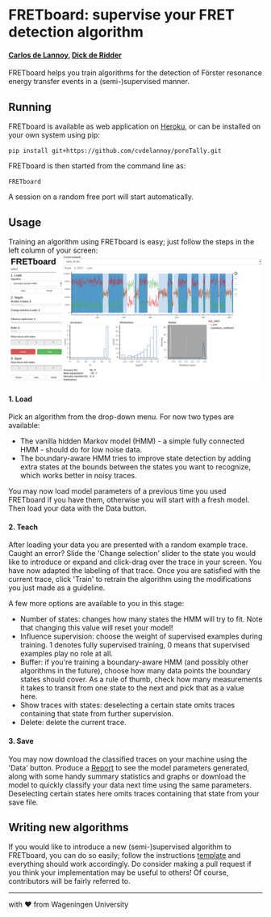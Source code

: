 # FRETboard: supervise your FRET detection algorithm
#### [Carlos de Lannoy](https://www.vcard.wur.nl/Views/Profile/View.aspx?id=77824), [Dick de Ridder](https://www.vcard.wur.nl/Views/Profile/View.aspx?id=56806&ln=eng)

FRETboard helps you train algorithms for the detection of Förster resonance energy transfer events in a 
(semi-)supervised manner.

## Running
FRETboard is available as web application on [Heroku](https://fret-board.herokuapp.com/), or can be installed on your own 
system using pip:

```
pip install git+https://github.com/cvdelannoy/poreTally.git
```
FRETboard is then started from the command line as:

```
FRETboard 
```
A session on a random free port will start automatically.

## Usage
Training an algorithm using FRETboard is easy; just follow the steps in the left column of your screen:
![GUI example](FRETboard_example_screen.png)

#### 1. Load
Pick an algorithm from the drop-down menu. For now two types are available:
- The vanilla hidden Markov model (HMM) - a simple fully connected HMM - should do for low noise data.
- The boundary-aware HMM tries to improve state detection by adding extra states at the bounds between the states you 
want to recognize, which works better in noisy traces.

You may now load model parameters of a previous time you used FRETboard if you have them, otherwise you will start 
with a fresh model. Then load your data with the Data button.

#### 2. Teach
After loading your data you are presented with a random example trace. Caught an error? Slide the 'Change selection' 
slider to the state you would like to introduce or expand and click-drag over the trace in your screen. You have now 
adapted the labeling of that trace. Once you are satisfied with the current trace, click 'Train' to retrain 
the algorithm using the modifications you just made as a guideline.

A few more options are available to you in this stage:
- Number of states: changes how many states the HMM will try to fit. Note that changing this value will reset your model!
- Influence supervision: choose the weight of supervised examples during training. 1 denotes fully supervised training,
0 means that supervised examples play no role at all.
- Buffer: if you're training a boundary-aware HMM (and possibly other algorithms in the future), choose how many data points the boundary states should cover. As a
rule of thumb, check how many measurements it takes to transit from one state to the next and pick that as a value here.
- Show traces with states: deselecting a certain state omits traces containing that state from further supervision.
- Delete: delete the current trace.
 
#### 3. Save
You may now download the classified traces on your machine using the 'Data' button. Produce a 
[Report](FRETboard_example_report.html) to see the
model parameters generated, along with some handy summary statistics and graphs or download the model to 
quickly classify your data next time using the same parameters. Deselecting certain states here omits traces containing
that state from your save file.

## Writing new algorithms
If you would like to introduce a new (semi-)supervised algorithm to FRETboard, you can do so easily; follow the 
instructions [template](model_template.py) and everything should work accordingly. Do consider making a pull request 
if you think your implementation may be useful to others! Of course, contributors will be fairly referred to. 

---
with &hearts; from Wageningen University